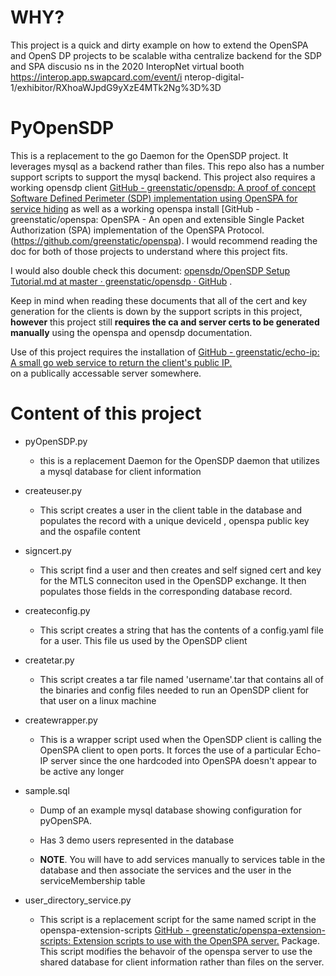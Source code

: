 # WHY?

This project is a quick and dirty example on how to extend the OpenSPA and OpenS
DP projects to be scalable witha centralize backend for the SDP and SPA discusio
ns in the 2020 InteropNet virtual booth https://interop.app.swapcard.com/event/i
nterop-digital-1/exhibitor/RXhoaWJpdG9yXzE4MTk2Ng%3D%3D

# PyOpenSDP

This is a replacement to the go Daemon for the OpenSDP project. It leverages mysql 
as a backend rather than files.  This repo also has a number support scripts 
to support the mysql backend.  This project also requires a working opensdp client
[GitHub - greenstatic/opensdp: A proof of concept Software Defined Perimeter (SDP) implementation using OpenSPA for service hiding](https://github.com/greenstatic/opensdp) 
as well as a working openspa install 
[GitHub - greenstatic/openspa: OpenSPA - An open and extensible Single Packet Authorization (SPA) implementation of the OpenSPA Protocol.(https://github.com/greenstatic/openspa).  I would recommend reading the doc for both of those projects to understand where this project fits.  

I would also double check this document: [opensdp/OpenSDP Setup Tutorial.md at master · greenstatic/opensdp · GitHub](https://github.com/greenstatic/opensdp/blob/master/docs/OpenSDP%20Setup%20Tutorial.md) .  

Keep in mind when reading these documents that all of the cert and key generation 
for the clients is down by the support scripts in this project, **however** this 
project still **requires the ca and server certs to be generated manually** using 
the openspa and opensdp documentation.   

Use of this project requires the installation of 
[GitHub - greenstatic/echo-ip: A small go web service to return the client&#39;s public IP.](https://github.com/greenstatic/echo-ip)  
on a publically accessable server somewhere.

# Content of this project

- pyOpenSDP.py
  
  - this is a replacement Daemon for the OpenSDP daemon that utilizes a mysql database for client information

- createuser.py
  
  - This script creates a user in the client table in the database and populates
 the record with a unique deviceId , openspa public key and the ospafile content

- signcert.py
  
  - This script find a user and then creates and self signed cert and key for the 
  MTLS conneciton used in the OpenSDP exchange.  It then populates those fields 
  in the corresponding database record.

- createconfig.py
  
  - This script creates a string that has the contents of a config.yaml file for
 a user.  This file us used by the OpenSDP client

- createtar.py
  
  - This script creates a tar file named 'username'.tar that contains all of the
 binaries and config files needed to run an OpenSDP client for that user on a linux 
 machine

- createwrapper.py
  
  - This is a wrapper script used when the OpenSDP client is calling the OpenSPA
 client to open ports.  It forces the use of a particular Echo-IP server since the 
 one hardcoded into OpenSPA doesn't appear to be active any longer

- sample.sql
  
  - Dump of an example mysql database showing configuration for pyOpenSPA. 
  
  - Has 3 demo users represented in the database
  
  - **NOTE**.  You will have to add services manually to services table in the database 
  and then associate the services and the user in the serviceMembership table

- user_directory_service.py
  
  - This script is a replacement script for the same named script in the 
  openspa-extension-scripts 
  [GitHub - greenstatic/openspa-extension-scripts: Extension scripts to use with the OpenSPA server.](https://github.com/greenstatic/openspa-extension-scripts) 
  Package.  This script modifies the behavoir of the openspa server to use the shared database for 
  client information rather than files on the server.


